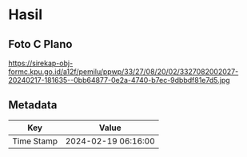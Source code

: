 # Hasil

## Foto C Plano

https://sirekap-obj-formc.kpu.go.id/a12f/pemilu/ppwp/33/27/08/20/02/3327082002027-20240217-181635--0bb64877-0e2a-4740-b7ec-9dbbdf81e7d5.jpg


## Metadata

| Key        | Value               |
| ---------- | ------------------- |
| Time Stamp | 2024-02-19 06:16:00 |



